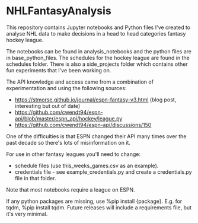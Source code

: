 # NHLFantasyAnalysis

This repository contains Jupyter notebooks and Python files I've created to analyse NHL data to make decisions in a head to head categories fantasy hockey league.

The notebooks can be found in analysis_notebooks and the python files are in base_python_files. The schedules for the hockey league are found in the schedules folder. There is also a side_projects folder which contains other fun experiments that I've been working on.

The API knowledge and access came from a combination of experimentation and using the following sources:
* https://stmorse.github.io/journal/espn-fantasy-v3.html (blog post, interesting but out of date)
* https://github.com/cwendt94/espn-api/blob/master/espn_api/hockey/league.py
* https://github.com/cwendt94/espn-api/discussions/150

One of the difficulties is that ESPN changed their API many times over the past decade so there's lots of misinformation on it.

For use in other fantasy leagues you'll need to change:
* schedule files (use this_weeks_games.csv as an example).
* credentials file - see example_credentials.py and create a credentials.py file in that folder.

Note that most notebooks require a league on ESPN.

If any python packages are missing, use %pip install {package}. E.g. for tqdm, %pip install tqdm. Future releases will include a requirements file, but it's very minimal.
